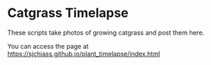 # Catgrass Timelapse

These scripts take photos of growing catgrass and post them here.

You can access the page at https://sjchiass.github.io/plant_timelapse/index.html
